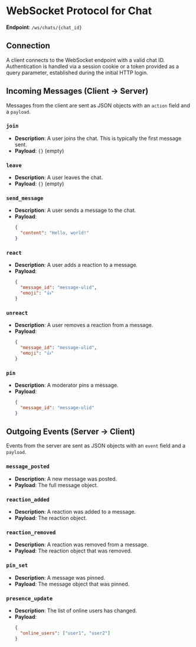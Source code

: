 # WebSocket Protocol for Chat

**Endpoint**: `/ws/chats/{chat_id}`

## Connection
A client connects to the WebSocket endpoint with a valid chat ID. Authentication is handled via a session cookie or a token provided as a query parameter, established during the initial HTTP login.

## Incoming Messages (Client -> Server)

Messages from the client are sent as JSON objects with an `action` field and a `payload`.

### `join`
- **Description**: A user joins the chat. This is typically the first message sent.
- **Payload**: `{}` (empty)

### `leave`
- **Description**: A user leaves the chat.
- **Payload**: `{}` (empty)

### `send_message`
- **Description**: A user sends a message to the chat.
- **Payload**:
  ```json
  {
    "content": "Hello, world!"
  }
  ```

### `react`
- **Description**: A user adds a reaction to a message.
- **Payload**:
  ```json
  {
    "message_id": "message-ulid",
    "emoji": "👍"
  }
  ```

### `unreact`
- **Description**: A user removes a reaction from a message.
- **Payload**:
  ```json
  {
    "message_id": "message-ulid",
    "emoji": "👍"
  }
  ```

### `pin`
- **Description**: A moderator pins a message.
- **Payload**:
  ```json
  {
    "message_id": "message-ulid"
  }
  ```

## Outgoing Events (Server -> Client)

Events from the server are sent as JSON objects with an `event` field and a `payload`.

### `message_posted`
- **Description**: A new message was posted.
- **Payload**: The full message object.

### `reaction_added`
- **Description**: A reaction was added to a message.
- **Payload**: The reaction object.

### `reaction_removed`
- **Description**: A reaction was removed from a message.
- **Payload**: The reaction object that was removed.

### `pin_set`
- **Description**: A message was pinned.
- **Payload**: The message object that was pinned.

### `presence_update`
- **Description**: The list of online users has changed.
- **Payload**:
  ```json
  {
    "online_users": ["user1", "user2"]
  }
  ```
